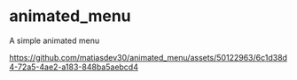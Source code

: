 # animated_menu

A simple animated menu

https://github.com/matiasdev30/animated_menu/assets/50122963/6c1d38d4-72a5-4ae2-a183-848ba5aebcd4

